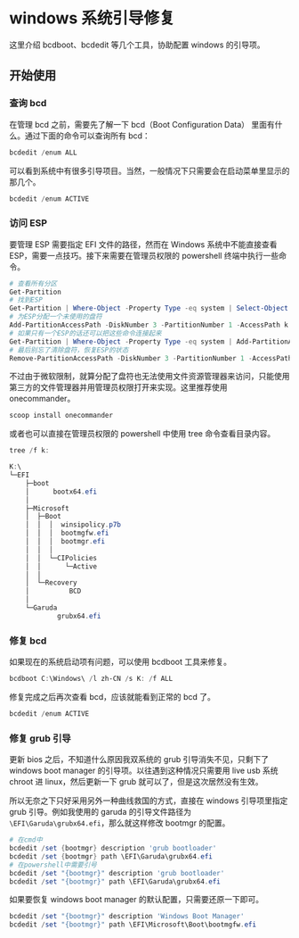 # windows 系统引导修复

这里介绍 bcdboot、bcdedit 等几个工具，协助配置 windows 的引导项。

## 开始使用

### 查询 bcd

在管理 bcd 之前，需要先了解一下 bcd（Boot Configuration Data） 里面有什么。通过下面的命令可以查询所有 bcd：

```powershell
bcdedit /enum ALL
```

可以看到系统中有很多引导项目。当然，一般情况下只需要会在启动菜单里显示的那几个。

```powershell
bcdedit /enum ACTIVE
```

### 访问 ESP

要管理 ESP 需要指定 EFI 文件的路径，然而在 Windows 系统中不能直接查看 ESP，需要一点技巧。接下来需要在管理员权限的 powershell 终端中执行一些命令。

```powershell
# 查看所有分区
Get-Partition
# 找到ESP
Get-Partition | Where-Object -Property Type -eq system | Select-Object -Property DiskNumber, PartitionNumber, DriveLetter, Size, Type
# 为ESP分配一个未使用的盘符
Add-PartitionAccessPath -DiskNumber 3 -PartitionNumber 1 -AccessPath k:
# 如果只有一个ESP的话还可以把这些命令连接起来
Get-Partition | Where-Object -Property Type -eq system | Add-PartitionAccessPath -AccessPath k:
# 最后别忘了清除盘符，恢复ESP的状态
Remove-PartitionAccessPath -DiskNumber 3 -PartitionNumber 1 -AccessPath k:
```

不过由于微软限制，就算分配了盘符也无法使用文件资源管理器来访问，只能使用第三方的文件管理器并用管理员权限打开来实现。这里推荐使用 onecommander。

```powershell
scoop install onecommander
```

或者也可以直接在管理员权限的 powershell 中使用 tree 命令查看目录内容。

```powershell
tree /f k:

K:\
└─EFI
    ├─boot
    │      bootx64.efi
    │
    ├─Microsoft
    │  ├─Boot
    │  │  │  winsipolicy.p7b
    │  │  │  bootmgfw.efi
    │  │  │  bootmgr.efi
    │  │  │
    │  │  └─CIPolicies
    │  │      └─Active
    │  │
    │  └─Recovery
    │          BCD
    │
    └─Garuda
            grubx64.efi
```

### 修复 bcd

如果现在的系统启动项有问题，可以使用 bcdboot 工具来修复。

```powershell
bcdboot C:\Windows\ /l zh-CN /s K: /f ALL
```

修复完成之后再次查看 bcd，应该就能看到正常的 bcd 了。

```powershell
bcdedit /enum ACTIVE
```

### 修复 grub 引导

更新 bios 之后，不知道什么原因我双系统的 grub 引导消失不见，只剩下了 windows boot manager 的引导项。以往遇到这种情况只需要用 live usb 系统 chroot 进 linux，然后更新一下 grub 就可以了，但是这次居然没有生效。

所以无奈之下只好采用另外一种曲线救国的方式，直接在 windows 引导项里指定 grub 引导。例如我使用的 garuda 的引导文件路径为`\EFI\Garuda\grubx64.efi`，那么就这样修改 bootmgr 的配置。

```powershell
# 在cmd中
bcdedit /set {bootmgr} description 'grub bootloader'
bcdedit /set {bootmgr} path \EFI\Garuda\grubx64.efi
# 在powershell中需要引号
bcdedit /set "{bootmgr}" description 'grub bootloader'
bcdedit /set "{bootmgr}" path \EFI\Garuda\grubx64.efi
```

如果要恢复 windows boot manager 的默认配置，只需要还原一下即可。

```powershell
bcdedit /set "{bootmgr}" description 'Windows Boot Manager'
bcdedit /set "{bootmgr}" path \EFI\Microsoft\Boot\bootmgfw.efi
```
